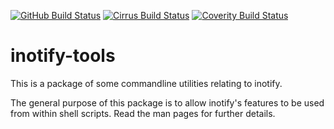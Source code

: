[![GitHub Build Status](https://github.com/inotify-tools/inotify-tools/actions/workflows/build.yml/badge.svg)](https://github.com/inotify-tools/inotify-tools/actions)
[![Cirrus Build Status](https://api.cirrus-ci.com/github/inotify-tools/inotify-tools.svg?branch=master)](https://cirrus-ci.com/github/inotify-tools/inotify-tools)
[![Coverity Build Status](https://scan.coverity.com/projects/23295/badge.svg)](https://scan.coverity.com/projects/inotifytools)

inotify-tools
=============

This is a package of some commandline utilities relating to inotify.

The general purpose of this package is to allow inotify's features to be used
from within shell scripts.  Read the man pages for further details.
